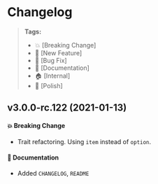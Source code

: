 Changelog
=========

> **Tags:**
> - :boom:       [Breaking Change]
> - :rocket:     [New Feature]
> - :bug:        [Bug Fix]
> - :memo:       [Documentation]
> - :house:      [Internal]
> - :nail_care:  [Polish]

## v3.0.0-rc.122 (2021-01-13)

#### :boom: Breaking Change

* Trait refactoring. Using `item` instead of `option`.

#### :memo: Documentation

* Added `CHANGELOG`, `README`
